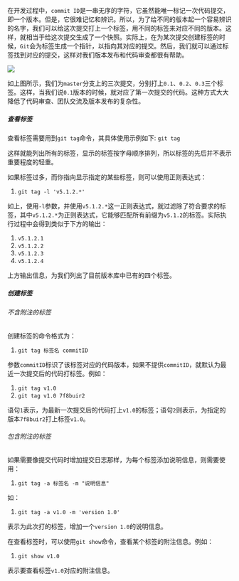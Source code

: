 在开发过程中，`commit ID`是一串无序的字符，它虽然能唯一标记一次代码提交，即一个版本。但是，它很难记忆和辨识。所以，为了给不同的版本起一个容易辨识的名字，我们可以给这次提交打上一个标签，用不同的标签来对应不同的版本。这样，就相当于给这次提交生成了一个快照。实际上，在为某次提交创建标签的时候，`Git`会为标签生成一个指针，以指向其对应的提交。然后，我们就可以通过标签找到对应的提交，这样对我们版本发布和代码审查都很有帮助。

![](https://data.educoder.net/api/attachments/184247)

如上图所示，我们为`master`分支上的三次提交，分别打上`0.1`、`0.2`、`0.3`三个标签。这样，当我们说`0.1`版本的时候，就对应了第一次提交的代码。这种方式大大降低了代码审查、团队交流及版本发布的复杂性。

##### 查看标签

查看标签需要用到`git tag`命令，其具体使用示例如下: `git tag`

这样就能列出所有的标签，显示的标签按字母顺序排列，所以标签的先后并不表示重要程度的轻重。

如果标签过多，而你指向显示指定的某些标签，则可以使用正则表达式：

1.  `git tag -l 'v5.1.2.*'`

如上，使用`-l`参数，并使用`v5.1.2.*`这一正则表达式，就过滤除了符合要求的标签，其中`v5.1.2.*`为正则表达式，它能够匹配所有前缀为`v5.1.2`的标签。实际执行过程中会得到类似于下方的输出：

1.  `v5.1.2.1`
2.  `v5.1.2.2`
3.  `v5.1.2.3`
4.  `v5.1.2.4`

上方输出信息，为我们列出了目前版本库中已有的四个标签。

##### 创建标签

###### 不含附注的标签

创建标签的命令格式为：

1.  `git tag 标签名 commitID`

参数`commitID`标识了该标签对应的代码版本，如果不提供`commitID`，就默认为最近一次提交后的代码打标签。例如：

1.  `git tag v1.0`
2.  `git tag v1.0 7f8buir2`

语句`1`表示，为最新一次提交后的代码打上`v1.0`的标签；语句`2`则表示，为指定的版本`7f8buir2`打上标签`v1.0`。

###### 包含附注的标签

如果需要像提交代码时增加提交日志那样，为每个标签添加说明信息，则需要使用：

1.  `git tag -a 标签名 -m "说明信息"`

如：

1.  `git tag -a v1.0 -m 'version 1.0'`

表示为此次打的标签，增加一个`version 1.0`的说明信息。

在查看标签时，可以使用`git show`命令，查看某个标签的附注信息。例如：

1.  `git show v1.0`

表示要查看标签`v1.0`对应的附注信息。